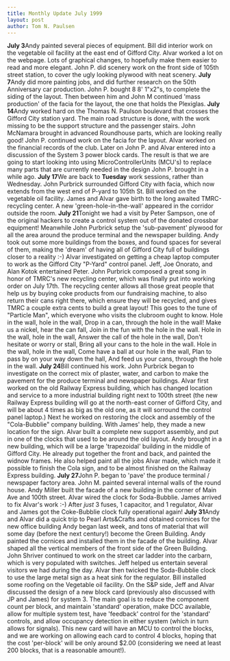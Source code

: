 ```yaml
---
title: Monthly Update July 1999 
layout: post
author: Tom N. Paulsen
---
```




 **July 3**Andy painted several pieces of equipment. Bill did interior work on the vegetable oil facility at the east end of Gifford City. Alvar worked a lot on the webpage. Lots of graphical changes, to hopefully make them easier to read and more elegant. John P. did scenery work on the front side of 105th street station, to cover the ugly looking plywood with neat scenery. **July 7**Andy did more painting jobs, and did further research on the 50th Anniversary car production. John P. bought 8 8' 1"x2"s, to complete the siding of the layout. Then between him and John M continued 'mass production' of the facia for the layout, the one that holds the Plexiglas. **July 14**Andy worked hard on the Thomas N. Paulson boulevard that crosses the Gifford City station yard. The main road structure is done, with the work missing to be the support structure and the passenger stairs. John McNamara brought in advanced Roundhouse parts, which are looking really good! John P. continued work on the facia for the layout. Alvar worked on the financial records of the club.  Later on John P. and Alvar entered into a discussion of the System 3 power block cards. The result is that we are going to start looking into using MicroControllerUnits (MCU's) to replace many parts that are currently needed in the design John P. brought in a while ago. **July 17**We are back to **Tuesday** work sessions, rather than Wednesday.  John Purbrick surrounded Gifford City with facia, which now extends from the west end of P\-yard to 105th St. Bill worked on the vegetable oil facility. James and Alvar gave birth to the long awaited TMRC\-recycling center. A new 'green\-hole\-in\-the\-wall' appeared in the corridor outside the room. **July 21**Tonight we had a visit by Peter Sampson, one of the original hackers to create a control system out of the donated crossbar equipment! Meanwhile John Purbrick setup the 'sub\-pavement' plywood for all the area around the produce terminal and the newspaper building. Andy took out some more buildings from the boxes, and found spaces for several of them, making the 'dream' of having all of Gifford City full of buildings closer to a reality :\-) Alvar investigated on getting a cheap laptop computer to work as the Gifford City "P\-Yard" control panel. Jeff, Joe Onorato, and Alan Kotok entertained Peter.  John Purbrick composed a great song in honor of TMRC's new recycling center, which was finally put into working order  on July 17th. The recycling center allows all those great people that help us by buying coke products from our fundraising machine, to also return their cans right there, which ensure they will be recycled, and gives TMRC a couple extra cents to build a great layout!   This goes to the tune of "Particle Man", which everyone who visits the clubroom ought to know.   Hole in the wall, hole in the wall, Drop in a can, through the hole in the wall! Make us a nickel, hear the can fall, Join in the fun with the hole in the wall.  Hole in the wall, hole in the wall, Answer the call of the hole in the wall, Don't hesitate or worry or stall, Bring all your cans to the hole in the wall.  Hole in the wall, hole in the wall, Come have a ball at our hole in the wall, Plan to pass by on your way down the hall, And feed us your cans, through the hole in the wall. **July 24**Bill continued his work. John Purbrick began to investigate on the correct mix of plaster, water, and carbon to make the pavement for the produce terminal and newspaper buildings. Alvar first worked on the old Railway Express building, which has changed location and service to a more industrial building right next to 100th street (the new Railway Express building will go at the north\-east corner of Gifford City, and will be about 4 times as big as the old one, as it will sorround the control panel laptop.) Next he worked on restoring the clock and assembly of the "Cola\-Bubblie" company building. With James' help, they made a new location for the sign. Alvar built a complete new support assembly, and put in one of the clocks that used to be around the old layout. Andy brought in a new building, which will be a large 'trapezoidal' building in the middle of Gifford City. He already put together the front and back, and painted the widnow frames. He also helped paint all the jobs Alvar made, which made it possible to finish the Cola sign, and to be almost finished on the Railway Express building. **July 27**John P. began to 'pave' the produce terminal / newspaper factory area. John M. painted several internal walls of the round house. Andy Miller built the facade of a new building in the corner of Main Ave and 100th street. Alvar wired the clock for Soda\-Bubblie. James arrived to fix Alvar's work :\-) After *just* 3 fuses, 1 capacitor, and 1 regulator, Alvar and James got the Coke\-Bubblie clock fully operational again! **July 31**Andy and Alvar did a quick trip to Pearl Arts\&Crafts and obtained cornices for the new office building Andy began last week, and tons of material that will some day (before the next century!) become the Green Building. Andy painted the cornices and installed them in the facade of the building. Alvar shaped all the vertical members of the front side of the Green Building. John Shriver continued to work on the street car ladder into the carbarn, which is very populated with switches. Jeff helped us entertain several visitors we had during the day. Alvar then twicked the Soda\-Bubblie clock to use the large metal sign as a heat sink for the regulator. Bill installed some roofing on the Vegetable oil facility.  On the S\&P side, Jeff and Alvar discussed the design of a new block card (previously also discussed with JP and James) for system 3\. The main goal is to reduce the component count per block, and maintain 'standard' operation, make DCC available, allow for multiple system test, have 'feedback' control for the 'standard' controls, and allow occupancy detection in either system (which in turn allows for signals). This new card will have an MCU to control the blocks, and we are working on allowing each card to control 4 blocks, hoping that the cost 'per\-block' will be only around $2\.00 (considering we need at least 200 blocks, that is a reasonable amount!).   